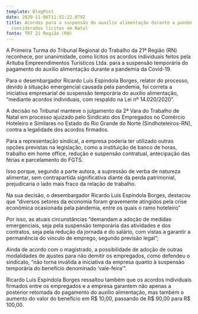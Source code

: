 ```yaml
---
template: BlogPost
date: 2020-11-06T11:51:22.079Z
title: Acordos para a suspensão do auxílio alimentação durante a pandemia são
  considerados lícitos em Natal
fonte: TRT 21 Região (RN)
---
```

A Primeira Turma do Tribunal Regional do Trabalho da 21ª Região (RN) reconhece, por unanimidade, como lícitos os acordos individuais feitos pela Arituba Empreendimentos Turísticos Ltda. para a suspensão temporária do pagamento do auxílio alimentação durante a pandemia da Covid-19.

Para o desembargador Ricardo Luís Espíndola Borges, relator do processo, devido à situação emergencial causada pela pandemia, foi correta a iniciativa empresarial de suspensão temporária do auxílio alimentação, “mediante acordos individuais, com respaldo na Lei nº 14.020/2020”.

A decisão no Tribunal manteve o julgamento da 2ª Vara do Trabalho de Natal em processo ajuizado pelo Sindicato dos Empregados no Comércio Hoteleiro e Similares no Estado do Rio Grande do Norte (Sindhoteleiros-RN), contra a legalidade dos acordos firmados.

Para a representação sindical, a empresa poderia ter utilizado outras opções previstas na legislação, como a instituição de banco de horas, trabalho em home office, redução e suspensão contratual, antecipação das férias e parcelamento do FGTS.

Isso porque, segundo a parte autora, a supressão de verba de natureza alimentar, sem contrapartida significativa diante da perda patrimonial, prejudicaria o lado mais fraco da relação de trabalho.

Na sua decisão, o desembargador Ricardo Luís Espíndola Borges, destacou que “diversos setores da economia foram gravemente atingidos pela crise econômica ocasionada pela pandemia, entre os quais o ramo hoteleiro”

Por isso, as atuais circunstâncias “demandam a adoção de medidas emergenciais, seja pela suspensão temporária das atividades e dos contratos, seja pela redução da jornada e do salário, com vistas a garantir a permanência do vínculo de emprego, segundo previsão legal”;

Ainda de acordo com o magistrado, a possibilidade de adoção de outras modalidades de ajustes para não demitir os empregados, como defendeu o sindicato, “não torna inválida a iniciativa da empresa quanto à suspensão temporária do benefício denominado ‘vale-feira’”.

Ricardo Luís Espíndola Borges ressaltou também que os acordos individuais firmados entre os empregados e a empresa garantem não apenas a posterior retomada do pagamento do auxílio alimentação, mas também o aumento do valor do benefício em R$ 10,00, passando de R$ 90,00 para R$ 100,00.